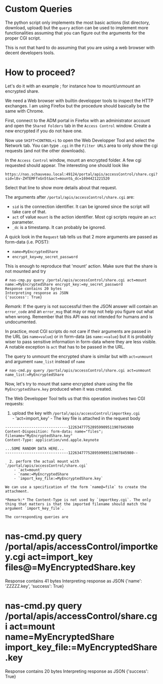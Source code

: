# Custom Queries

The python script only implements the most basic actions (list directory, download, upload) but the `query` action can be used to implement more functionalities assuming that you can figure out the arguments for the proper CGI script.

This is not that hard to do assuming that you are using a web browser with decent developers tools.

# How to proceed?


Let's do it with an example ; for instance how to mount/unmount an encrypted share.

We need a Web browser with builtin developper tools to inspect the HTTP exchanges. I am using Firefox but the procedure should basically be the same with Chrome.  

First, connect to the ADM portal in Firefox with an administrator account and open the `Shared Folders` tab in the `Access Control` window. Create a new encrypted if you do not have one.

Now use `SHIFT+CONTROL+i` to open the Web Developper Tool and select the Network tab. You can type `.cgi` in the `Filter URLS` area to only show the cgi requests (and not the other downloads). 

In the `Access Control` window, mount an encrypted folder. A few cgi requested should appear. The interesting one should look like

	https://nas.schauveau.local:49124/portal/apis/accessControl/share.cgi?sid=l8v-ZHTEMFfxGn5t&act=mount&_dc=1694421221520

Select that line to show more details about that request.

The arguments after `/portal/apis/accessControl/share.cgi` are:
  - `sid` is the connection identifier. It can be ignored since the script will take care of that.
  - `act` of value `mount` is the action identifier. Most cgi scripts require an `act` parameter.
  - `_dc` is a timestamp. It can probably be ignored.

A quick look in the `Request` tab tells us that 2 more arguments are passed as form-data (i.e. POST):
  - `name=MyEncryptedShare`
  - `encrypt_key=my_secret_password`

This is enough to reproduce that 'mount' action. Make sure that the share is not mounted and try

```
# nas-cmp.py query /portal/apis/accessControl/share.cgi act=mount name:=MyEncryptedShare encrypt_key:=my_secret_password
Response contains 20 bytes
Interpreting response as JSON
{'success': True}
```

*Remark:* If the query is not successful then the JSON answer will contain an `error_code` and an `error_msg` that may or may not help you figure out what when wrong. Remember that this API was not intended for humans and is undocumented.

In practice, most CGI scripts do not care if their arguments are passed in the URL (as `name=value`) or in form-data (as `name:=value`) but it is probably wiser to pass sensitive information in form-data where they are less visible. A notable exception is `act` that has to be passed in the URL.

The query to unmount the encrypted share is similar but with `act=unmount` and argument `name_list` instead of `name` 

```
# nas-cmd.py query /portal/apis/accessControl/share.cgi act=unmount name_list:=MyEncryptedShare 
```

Now, let's try to mount that same encrypted share using the file `MyEncryptedShare.key` produced when it was created.

The Web Developper Tool tells us that this operation involves two CGI requests:

  1. upload the key with `/portal/apis/accessControl/importkey.cgi`  
    - 'act=import_key'
    - The key file is attached in the request body 
```
-----------------------------122634777528959909511907845980
Content-Disposition: form-data; name="files"; filename="MyEncryptedShare.key"
Content-Type: application/vnd.apple.keynote

...SOME RANDOM DATA HERE... 
-----------------------------122634777528959909511907845980--

  2. perform the actual mount with `/portal/apis/accessControl/share.cgi` 
    - `act=mount`
    - `name:=MyEncryptedShare
    - `import_key_file:=MyEncryptedShare.key`

We can use a specification of the form `name@=file` to create the attachment.

*Remark:* The Content-Type is not used by `importkey.cgi`. The only thing that matters is that the imported filename should match the argument `import_key_file`.

The corresponding queries are

```
# nas-cmd.py query /portal/apis/accessControl/importkey.cgi  act=import_key files@=MyEncryptedShare.key 
Response contains 41 bytes
Interpreting response as JSON
{'name': 'ZZZZZ.key', 'success': True}
        
# nas-cmd.py query /portal/apis/accessControl/share.cgi act=mount name=MyEncryptedShare import_key_file:=MyEncryptedShare.key
Response contains 20 bytes
Interpreting response as JSON
{'success': True}
```



